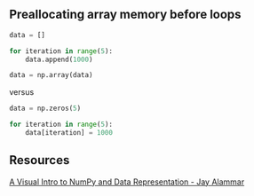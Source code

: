 ## Preallocating array memory before loops

```python
data = []

for iteration in range(5):
    data.append(1000)

data = np.array(data)
```

versus

```python
data = np.zeros(5)

for iteration in range(5):
    data[iteration] = 1000
```

## Resources

[A Visual Intro to NumPy and Data Representation - Jay Alammar](https://jalammar.github.io/visual-numpy/)
